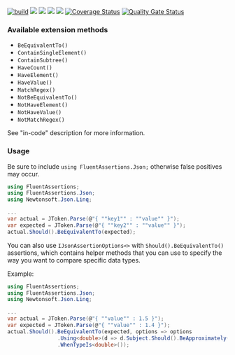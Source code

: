 [![build](https://github.com/AwesomeAssertions/AwesomeAssertions.Json/actions/workflows/build.yml/badge.svg)](https://github.com/AwesomeAssertions/AwesomeAssertions.Json/actions/workflows/build.yml)
[![](https://img.shields.io/github/release/AwesomeAssertions/FluentAssertions.Json.svg?label=latest%20release)](https://github.com/AwesomeAssertions/FluentAssertions.Json/releases/latest)
[![](https://img.shields.io/nuget/dt/AwesomeAssertions.json.svg?label=nuget%20downloads)](https://www.nuget.org/packages/AwesomeAssertions.Json)
[![](https://img.shields.io/librariesio/dependents/nuget/AwesomeAssertions.Json.svg?label=dependent%20libraries)](https://libraries.io/nuget/AwesomeAssertions.Json)
![](https://img.shields.io/badge/release%20strategy-githubflow-orange.svg)
[![Coverage Status](https://coveralls.io/repos/github/AwesomeAssertions/AwesomeAssertions.Json/badge.svg?branch=v7)](https://coveralls.io/github/AwesomeAssertions/AwesomeAssertions.Json?branch=v7)
[![Quality Gate Status](https://sonarcloud.io/api/project_badges/measure?project=AwesomeAssertions_AwesomeAssertions.Json&metric=alert_status)](https://sonarcloud.io/summary/new_code?id=AwesomeAssertions_AwesomeAssertions.Json)

### Available extension methods

- `BeEquivalentTo()`
- `ContainSingleElement()`
- `ContainSubtree()`
- `HaveCount()`
- `HaveElement()`
- `HaveValue()`
- `MatchRegex()`
- `NotBeEquivalentTo()`
- `NotHaveElement()`
- `NotHaveValue()`
- `NotMatchRegex()`

See "in-code" description for more information.

### Usage

Be sure to include `using FluentAssertions.Json;` otherwise false positives may occur.

```c#
using FluentAssertions;
using FluentAssertions.Json;
using Newtonsoft.Json.Linq;

... 
var actual = JToken.Parse(@"{ ""key1"" : ""value"" }");
var expected = JToken.Parse(@"{ ""key2"" : ""value"" }");
actual.Should().BeEquivalentTo(expected);
```

You can also use `IJsonAssertionOptions<>` with `Should().BeEquivalentTo()` assertions, which contains helper methods that you can use to specify the way you want to compare specific data types.

Example:

```c#
using FluentAssertions;
using FluentAssertions.Json;
using Newtonsoft.Json.Linq;

... 
var actual = JToken.Parse(@"{ ""value"" : 1.5 }");
var expected = JToken.Parse(@"{ ""value"" : 1.4 }");
actual.Should().BeEquivalentTo(expected, options => options
                .Using<double>(d => d.Subject.Should().BeApproximately(d.Expectation, 0.1))
                .WhenTypeIs<double>());
```